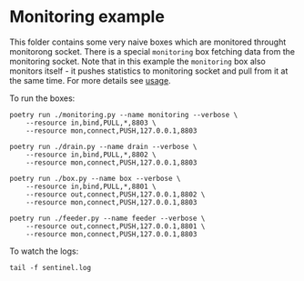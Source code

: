 # Monitoring example

This folder contains some very naive boxes which are monitored throught
monitorong socket. There is a special `monitoring` box fetching data from
the monitoring socket. Note that in this example the `monitoring` box also
monitors itself - it pushes statistics to monitoring socket and pull from it
at the same time. For more details see [usage](../../usage.md).

To run the boxes:

```
poetry run ./monitoring.py --name monitoring --verbose \
	--resource in,bind,PULL,*,8803 \
	--resource mon,connect,PUSH,127.0.0.1,8803
```
```
poetry run ./drain.py --name drain --verbose \
	--resource in,bind,PULL,*,8802 \
	--resource mon,connect,PUSH,127.0.0.1,8803
```
```
poetry run ./box.py --name box --verbose \
	--resource in,bind,PULL,*,8801 \
	--resource out,connect,PUSH,127.0.0.1,8802 \
	--resource mon,connect,PUSH,127.0.0.1,8803
```
```
poetry run ./feeder.py --name feeder --verbose \
	--resource out,connect,PUSH,127.0.0.1,8801 \
	--resource mon,connect,PUSH,127.0.0.1,8803
```

To watch the logs:
```
tail -f sentinel.log
```


